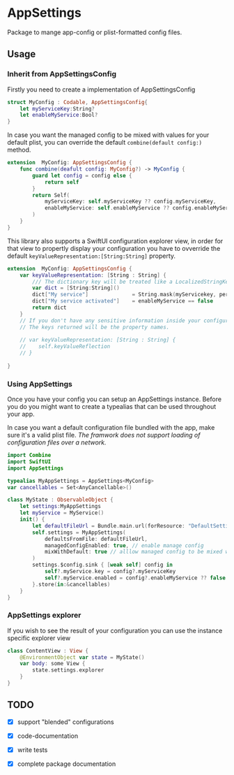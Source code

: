 # AppSettings

Package to mange app-config or plist-formatted config files. 

## Usage


### Inherit from AppSettingsConfig
Firstly you need to create a implementation of AppSettingsConfig

```swift
struct MyConfig : Codable, AppSettingsConfig{
    let myServiceKey:String?
    let enableMyService:Bool?
}
```

In case you want the managed config to be mixed with values for your default plist, you can override the default `combine(default config:)` method.

```swift
extension  MyConfig: AppSettingsConfig {
    func combine(deafult config: MyConfig?) -> MyConfig {
        guard let config = config else {
            return self
        }
        return Self(
            myServiceKey: self.myServiceKey ?? config.myServiceKey,
            enableMyService: self.enableMyService ?? config.enableMyService,
        )
    }
}
```

This library also supports a SwiftUI configuration explorer view, in order for that view to propertly display your configuration you have to ovverride the default `keyValueRepresentation:[String:String]` property.
```swift
extension  MyConfig: AppSettingsConfig {
    var keyValueRepresentation: [String : String] {
        /// The dictionary key will be treated like a LocalizedStringKey. The value will not
        var dict = [String:String]()
        dict["My service"]              = String.mask(myServicekey, percentage: 80) ?? "none"
        dict["My service activated"]    = enableMyService == false
        return dict
    }
    // If you don't have any sensitive information inside your configuration you can return `self.keyValueReflection`.
    // The keys returned will be the property names.
     
    // var keyValueRepresentation: [String : String] {
    //    self.keyValueReflection
    // }
     
}
```

### Using AppSettings
Once you have your config you can setup an AppSettings instance. Before you do you might want to create a typealias that can be used throughout your app.

In case you want a default configuration file bundled with the app, make sure it's a valid plist file. _The framwork does not support loading of configuration files over a network._

```swift
import Combine
import SwiftUI
import AppSettings

typealias MyAppSettings = AppSettings<MyConfig>
var cancellables = Set<AnyCancellable>()

class MyState : ObservableObject {
    let settings:MyAppSettings
    let myService = MyService()
    init() {
        let defaultFileUrl = Bundle.main.url(forResource: "DefaultSettings", withExtension: "plist")
        self.settings = MyAppSettings(
            defaultsFromFile: defaultFileUrl, 
            managedConfigEnabled: true, // enable manage config
            mixWithDefault: true // alllow managed config to be mixed with default values
        )
        settings.$config.sink { [weak self] config in
            self?.myService.key = config?.myServiceKey
            self?.myService.enabled = config?.enableMyService ?? false
        }.store(in:&cancellables)
    }
}
```

### AppSettings explorer
If you wish to see the result of your configuration you can use the instance specific explorer view

```swift 
class ContentView : View {
    @EnvironmentObject var state = MyState()
    var body: some View {
        state.settings.explorer
    }
}
```

## TODO

- [x] support "blended" configurations
- [x] code-documentation
- [x] write tests
- [x] complete package documentation

